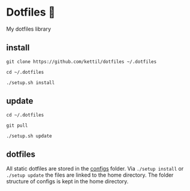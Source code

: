 # Dotfiles 🎃

My dotfiles library

## install

```
git clone https://github.com/kettil/dotfiles ~/.dotfiles

cd ~/.dotfiles

./setup.sh install
```

## update

```
cd ~/.dotfiles

git pull

./setup.sh update
```

## dotfiles

All static dotfiles are stored in the [configs](./configs) folder. Via `./setup install` or `./setup update` the files are linked to the home directory. The folder structure of configs is kept in the home directory.
